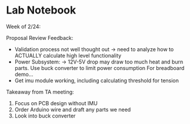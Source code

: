 # Lab Notebook

Week of 2/24:

Proposal Review Feedback: 
  - Validation process not well thought out
      -> need to analyze how to ACTUALLY calculate high level functionality
  - Power Subsystem:
      -> 12V-5V drop may draw too much heat and burn parts. Use buck converter to limit power consumption
For breadboard demo...
  - Get imu module working, including calculating threshold for tension

Takeaway from TA meeting:
1. Focus on PCB design without IMU
2. Order Arduino wire and draft any parts we need
3. Look into buck converter
